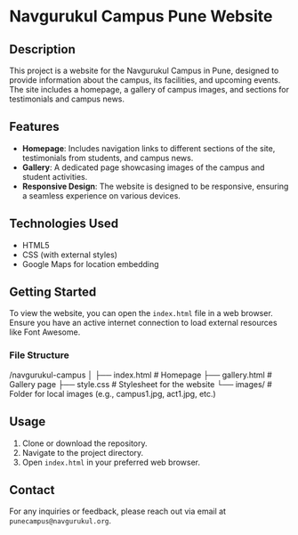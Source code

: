 # Navgurukul Campus Pune Website

## Description
This project is a website for the Navgurukul Campus in Pune, designed to provide information about the campus, its facilities, and upcoming events. The site includes a homepage, a gallery of campus images, and sections for testimonials and campus news.

## Features
- **Homepage**: Includes navigation links to different sections of the site, testimonials from students, and campus news.
- **Gallery**: A dedicated page showcasing images of the campus and student activities.
- **Responsive Design**: The website is designed to be responsive, ensuring a seamless experience on various devices.

## Technologies Used
- HTML5
- CSS (with external styles)
- Google Maps for location embedding

## Getting Started
To view the website, you can open the `index.html` file in a web browser. Ensure you have an active internet connection to load external resources like Font Awesome.

### File Structure
/navgurukul-campus │ ├── index.html # Homepage ├── gallery.html # Gallery page ├── style.css # Stylesheet for the website └── images/ # Folder for local images (e.g., campus1.jpg, act1.jpg, etc.)

## Usage
1. Clone or download the repository.
2. Navigate to the project directory.
3. Open `index.html` in your preferred web browser.

## Contact
For any inquiries or feedback, please reach out via email at `punecampus@navgurukul.org`.
